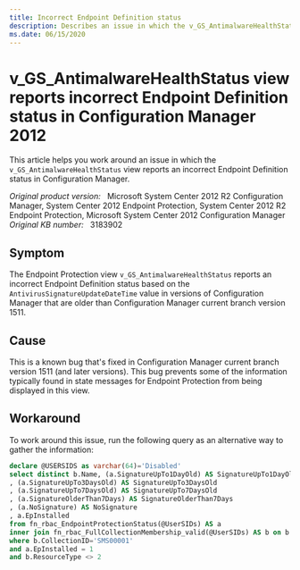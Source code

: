 ```yaml
---
title: Incorrect Endpoint Definition status
description: Describes an issue in which the v_GS_AntimalwareHealthStatus view reports incorrect Endpoint Definition status in Configuration Manager.
ms.date: 06/15/2020
---
```

# v_GS_AntimalwareHealthStatus view reports incorrect Endpoint Definition status in Configuration Manager 2012

This article helps you work around an issue in which the `v_GS_AntimalwareHealthStatus` view reports an incorrect Endpoint Definition status in Configuration Manager.

_Original product version:_ &nbsp; Microsoft System Center 2012 R2 Configuration Manager, System Center 2012 Endpoint Protection, System Center 2012 R2 Endpoint Protection, Microsoft System Center 2012 Configuration Manager  
_Original KB number:_ &nbsp; 3183902

## Symptom

The Endpoint Protection view `v_GS_AntimalwareHealthStatus` reports an incorrect Endpoint Definition status based on the `AntivirusSignatureUpdateDateTime` value in versions of Configuration Manager that are older than Configuration Manager current branch version 1511.

## Cause

This is a known bug that's fixed in Configuration Manager current branch version 1511 (and later versions). This bug prevents some of the information typically found in state messages for Endpoint Protection from being displayed in this view.

## Workaround

To work around this issue, run the following query as an alternative way to gather the information:

```sql
declare @USERSIDS as varchar(64)='Disabled'
select distinct b.Name, (a.SignatureUpTo1DayOld) AS SignatureUpTo1DayOld
, (a.SignatureUpTo3DaysOld) AS SignatureUpTo3DaysOld
, (a.SignatureUpTo7DaysOld) AS SignatureUpTo7DaysOld
, (a.SignatureOlderThan7Days) AS SignatureOlderThan7Days
, (a.NoSignature) AS NoSignature
, a.EpInstalled
from fn_rbac_EndpointProtectionStatus(@UserSIDs) AS a
inner join fn_rbac_FullCollectionMembership_valid(@UserSIDs) AS b on b.ResourceID = a.ResourceID
where b.CollectionID='SMS00001'
and a.EpInstalled = 1
and b.ResourceType <> 2
```
